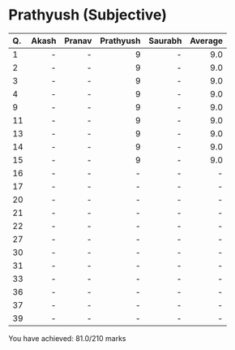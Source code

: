 Prathyush (Subjective)
======================
|Q. |Akash|Pranav|Prathyush|Saurabh|Average|
|:--|----:|-----:|--------:|------:|------:|
|1  |-    |-     |9        |-      |9.0    |
|2  |-    |-     |9        |-      |9.0    |
|3  |-    |-     |9        |-      |9.0    |
|4  |-    |-     |9        |-      |9.0    |
|9  |-    |-     |9        |-      |9.0    |
|11 |-    |-     |9        |-      |9.0    |
|13 |-    |-     |9        |-      |9.0    |
|14 |-    |-     |9        |-      |9.0    |
|15 |-    |-     |9        |-      |9.0    |
|16 |-    |-     |-        |-      |-      |
|17 |-    |-     |-        |-      |-      |
|20 |-    |-     |-        |-      |-      |
|21 |-    |-     |-        |-      |-      |
|22 |-    |-     |-        |-      |-      |
|27 |-    |-     |-        |-      |-      |
|30 |-    |-     |-        |-      |-      |
|31 |-    |-     |-        |-      |-      |
|33 |-    |-     |-        |-      |-      |
|36 |-    |-     |-        |-      |-      |
|37 |-    |-     |-        |-      |-      |
|39 |-    |-     |-        |-      |-      |
You have achieved: 81.0/210 marks
